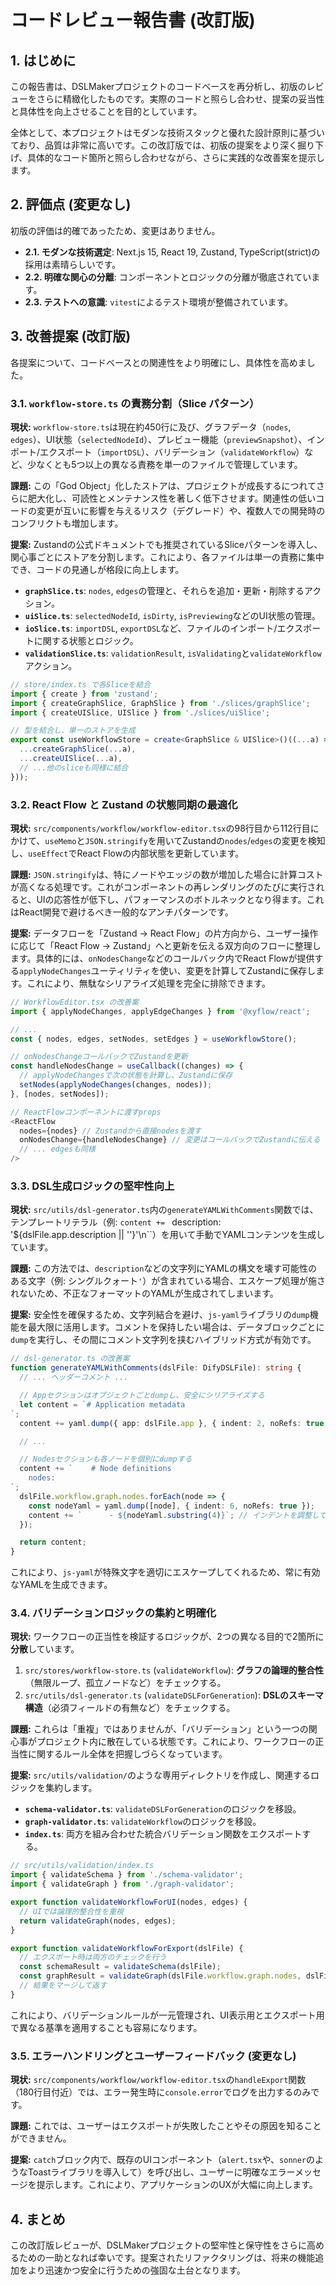 # コードレビュー報告書 (改訂版)

## 1. はじめに

この報告書は、DSLMakerプロジェクトのコードベースを再分析し、初版のレビューをさらに精緻化したものです。実際のコードと照らし合わせ、提案の妥当性と具体性を向上させることを目的としています。

全体として、本プロジェクトはモダンな技術スタックと優れた設計原則に基づいており、品質は非常に高いです。この改訂版では、初版の提案をより深く掘り下げ、具体的なコード箇所と照らし合わせながら、さらに実践的な改善案を提示します。

## 2. 評価点 (変更なし)

初版の評価は的確であったため、変更はありません。

- **2.1. モダンな技術選定**: Next.js 15, React 19, Zustand, TypeScript(strict)の採用は素晴らしいです。
- **2.2. 明確な関心の分離**: コンポーネントとロジックの分離が徹底されています。
- **2.3. テストへの意識**: `vitest`によるテスト環境が整備されています。

## 3. 改善提案 (改訂版)

各提案について、コードベースとの関連性をより明確にし、具体性を高めました。

### 3.1. `workflow-store.ts` の責務分割（Slice パターン）

**現状:**
`workflow-store.ts`は現在約450行に及び、グラフデータ（`nodes`, `edges`）、UI状態（`selectedNodeId`）、プレビュー機能（`previewSnapshot`）、インポート/エクスポート（`importDSL`）、バリデーション（`validateWorkflow`）など、少なくとも5つ以上の異なる責務を単一のファイルで管理しています。

**課題:**
この「God Object」化したストアは、プロジェクトが成長するにつれてさらに肥大化し、可読性とメンテナンス性を著しく低下させます。関連性の低いコードの変更が互いに影響を与えるリスク（デグレード）や、複数人での開発時のコンフリクトも増加します。

**提案:**
Zustandの公式ドキュメントでも推奨されているSliceパターンを導入し、関心事ごとにストアを分割します。これにより、各ファイルは単一の責務に集中でき、コードの見通しが格段に向上します。

- **`graphSlice.ts`**: `nodes`, `edges`の管理と、それらを追加・更新・削除するアクション。
- **`uiSlice.ts`**: `selectedNodeId`, `isDirty`, `isPreviewing`などのUI状態の管理。
- **`ioSlice.ts`**: `importDSL`, `exportDSL`など、ファイルのインポート/エクスポートに関する状態とロジック。
- **`validationSlice.ts`**: `validationResult`, `isValidating`と`validateWorkflow`アクション。

```typescript
// store/index.ts で各Sliceを結合
import { create } from 'zustand';
import { createGraphSlice, GraphSlice } from './slices/graphSlice';
import { createUISlice, UISlice } from './slices/uiSlice';

// 型を結合し、単一のストアを生成
export const useWorkflowStore = create<GraphSlice & UISlice>()((...a) => ({
  ...createGraphSlice(...a),
  ...createUISlice(...a),
  // ...他のsliceも同様に結合
}));
```

### 3.2. React Flow と Zustand の状態同期の最適化

**現状:**
`src/components/workflow/workflow-editor.tsx`の98行目から112行目にかけて、`useMemo`と`JSON.stringify`を用いてZustandの`nodes`/`edges`の変更を検知し、`useEffect`でReact Flowの内部状態を更新しています。

**課題:**
`JSON.stringify`は、特にノードやエッジの数が増加した場合に計算コストが高くなる処理です。これがコンポーネントの再レンダリングのたびに実行されると、UIの応答性が低下し、パフォーマンスのボトルネックとなり得ます。これはReact開発で避けるべき一般的なアンチパターンです。

**提案:**
データフローを「Zustand -> React Flow」の片方向から、ユーザー操作に応じて「React Flow -> Zustand」へと更新を伝える双方向のフローに整理します。具体的には、`onNodesChange`などのコールバック内でReact Flowが提供する`applyNodeChanges`ユーティリティを使い、変更を計算してZustandに保存します。これにより、無駄なシリアライズ処理を完全に排除できます。

```typescript
// WorkflowEditor.tsx の改善案
import { applyNodeChanges, applyEdgeChanges } from '@xyflow/react';

// ...
const { nodes, edges, setNodes, setEdges } = useWorkflowStore();

// onNodesChangeコールバックでZustandを更新
const handleNodesChange = useCallback((changes) => {
  // applyNodeChangesで次の状態を計算し、Zustandに保存
  setNodes(applyNodeChanges(changes, nodes));
}, [nodes, setNodes]);

// ReactFlowコンポーネントに渡すprops
<ReactFlow
  nodes={nodes} // Zustandから直接nodesを渡す
  onNodesChange={handleNodesChange} // 変更はコールバックでZustandに伝える
  // ... edgesも同様
/>
```

### 3.3. DSL生成ロジックの堅牢性向上

**現状:**
`src/utils/dsl-generator.ts`内の`generateYAMLWithComments`関数では、テンプレートリテラル（例: `content += `  description: '${dslFile.app.description || ''}'\n``）を用いて手動でYAMLコンテンツを生成しています。

**課題:**
この方法では、`description`などの文字列にYAMLの構文を壊す可能性のある文字（例: シングルクォート`'`）が含まれている場合、エスケープ処理が施されないため、不正なフォーマットのYAMLが生成されてしまいます。

**提案:**
安全性を確保するため、文字列結合を避け、`js-yaml`ライブラリの`dump`機能を最大限に活用します。コメントを保持したい場合は、データブロックごとに`dump`を実行し、その間にコメント文字列を挟むハイブリッド方式が有効です。

```typescript
// dsl-generator.ts の改善案
function generateYAMLWithComments(dslFile: DifyDSLFile): string {
  // ... ヘッダーコメント ...

  // Appセクションはオブジェクトごとdumpし、安全にシリアライズする
  let content = `# Application metadata
`;
  content += yaml.dump({ app: dslFile.app }, { indent: 2, noRefs: true });

  // ...

  // Nodesセクションも各ノードを個別にdumpする
  content += `    # Node definitions
    nodes:
`;
  dslFile.workflow.graph.nodes.forEach(node => {
    const nodeYaml = yaml.dump([node], { indent: 6, noRefs: true });
    content += `      - ${nodeYaml.substring(4)}`; // インデントを調整して結合
  });

  return content;
}
```
これにより、`js-yaml`が特殊文字を適切にエスケープしてくれるため、常に有効なYAMLを生成できます。

### 3.4. バリデーションロジックの集約と明確化

**現状:**
ワークフローの正当性を検証するロジックが、2つの異なる目的で2箇所に**分散**しています。
1.  `src/stores/workflow-store.ts` (`validateWorkflow`): **グラフの論理的整合性**（無限ループ、孤立ノードなど）をチェックする。
2.  `src/utils/dsl-generator.ts` (`validateDSLForGeneration`): **DSLのスキーマ構造**（必須フィールドの有無など）をチェックする。

**課題:**
これらは「重複」ではありませんが、「バリデーション」という一つの関心事がプロジェクト内に散在している状態です。これにより、ワークフローの正当性に関するルール全体を把握しづらくなっています。

**提案:**
`src/utils/validation/`のような専用ディレクトリを作成し、関連するロジックを集約します。

- **`schema-validator.ts`**: `validateDSLForGeneration`のロジックを移設。
- **`graph-validator.ts`**: `validateWorkflow`のロジックを移設。
- **`index.ts`**: 両方を組み合わせた統合バリデーション関数をエクスポートする。

```typescript
// src/utils/validation/index.ts
import { validateSchema } from './schema-validator';
import { validateGraph } from './graph-validator';

export function validateWorkflowForUI(nodes, edges) {
  // UIでは論理的整合性を重視
  return validateGraph(nodes, edges);
}

export function validateWorkflowForExport(dslFile) {
  // エクスポート時は両方のチェックを行う
  const schemaResult = validateSchema(dslFile);
  const graphResult = validateGraph(dslFile.workflow.graph.nodes, dslFile.workflow.graph.edges);
  // 結果をマージして返す
}
```
これにより、バリデーションルールが一元管理され、UI表示用とエクスポート用で異なる基準を適用することも容易になります。

### 3.5. エラーハンドリングとユーザーフィードバック (変更なし)

**現状:**
`src/components/workflow/workflow-editor.tsx`の`handleExport`関数（180行目付近）では、エラー発生時に`console.error`でログを出力するのみです。

**課題:**
これでは、ユーザーはエクスポートが失敗したことやその原因を知ることができません。

**提案:**
`catch`ブロック内で、既存のUIコンポーネント（`alert.tsx`や、`sonner`のようなToastライブラリを導入して）を呼び出し、ユーザーに明確なエラーメッセージを提示します。これにより、アプリケーションのUXが大幅に向上します。

## 4. まとめ

この改訂版レビューが、DSLMakerプロジェクトの堅牢性と保守性をさらに高めるための一助となれば幸いです。提案されたリファクタリングは、将来の機能追加をより迅速かつ安全に行うための強固な土台となります。